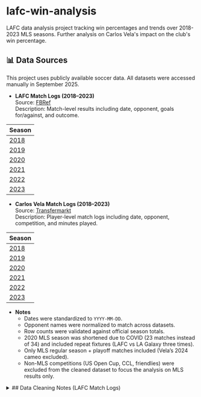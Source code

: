 # lafc-win-analysis
LAFC data analysis project tracking win percentages and trends over 2018-2023 MLS seasons. Further analysis on Carlos Vela's impact on the club's win percentage.

## 📊 Data Sources

This project uses publicly available soccer data. All datasets were accessed manually in September 2025.

- **LAFC Match Logs (2018–2023)**  
Source: [FBRef](https://fbref.com/)  
Description: Match-level results including date, opponent, goals for/against, and outcome.

| Season |
|--------|
| [2018](https://fbref.com/en/squads/81d817a3/2018/Los-Angeles-FC-Stats) |
| [2019](https://fbref.com/en/squads/81d817a3/2019/Los-Angeles-FC-Stats) |
| [2020](https://fbref.com/en/squads/81d817a3/2020/Los-Angeles-FC-Stats) |
| [2021](https://fbref.com/en/squads/81d817a3/2021/Los-Angeles-FC-Stats) |
| [2022](https://fbref.com/en/squads/81d817a3/2022/Los-Angeles-FC-Stats) |
| [2023](https://fbref.com/en/squads/81d817a3/2023/Los-Angeles-FC-Stats) |

- **Carlos Vela Match Logs (2018–2023)**  
Source: [Transfermarkt](https://www.transfermarkt.co.uk/carlos-vela/leistungsdaten/spieler/35773)  
Description: Player-level match logs including date, opponent, competition, and minutes played.

| Season |
|--------|
| [2018](https://www.transfermarkt.co.uk/carlos-vela/leistungsdaten/spieler/35773/plus/0?saison=2017) |
| [2019](https://www.transfermarkt.co.uk/carlos-vela/leistungsdaten/spieler/35773/plus/0?saison=2018) |
| [2020](https://www.transfermarkt.co.uk/carlos-vela/leistungsdaten/spieler/35773/plus/0?saison=2019) |
| [2021](https://www.transfermarkt.co.uk/carlos-vela/leistungsdaten/spieler/35773/plus/0?saison=2020) |
| [2022](https://www.transfermarkt.co.uk/carlos-vela/leistungsdaten/spieler/35773/plus/0?saison=2021) |
| [2023](https://www.transfermarkt.co.uk/carlos-vela/leistungsdaten/spieler/35773/plus/0?saison=2022) |


- **Notes**  
  - Dates were standardized to `YYYY-MM-DD`.  
  - Opponent names were normalized to match across datasets. 
  - Row counts were validated against official season totals.
  - 2020 MLS season was shortened due to COVID (23 matches instead of 34) and included repeat fixtures (LAFC vs LA Galaxy three times).
  - Only MLS regular season + playoff matches included (Vela’s 2024 cameo excluded).
  - Non-MLS competitions (US Open Cup, CCL, friendlies) were excluded from the cleaned dataset to focus the analysis on MLS results only.  


<details>
  <summary>## Data Cleaning Notes (LAFC Match Logs)</summary>

  **Removed columns (not relevant to analysis):**  
  `Time`, `Day`, `Poss` (possession), `Attendance`, `Captain`, `Formation`, `Opp Formation`, `Referee`, `Match Report`, `Notes`.

  **Kept columns (with datatypes):**  
  - `Date` (date)  
  - `Comp` (text)  
  - `Round` (text)  
  - `Venue` (text)  
  - `Result` (text)  
  - `GF` (whole number)  
  - `GA` (whole number)  
  - `Opponent` (text)  
  - `xG` (decimal)  
  - `xGA` (decimal)  

  **Created columns:**  
  - `GD` (whole number) → `GF - GA`  
  - `xGD` (decimal) → `xG - xGA`  
  - `Season` (whole number) → competition year  

  **Other adjustments:**  
  - Reordered columns for clarity (date and season first, followed by match stats).  

</details>


